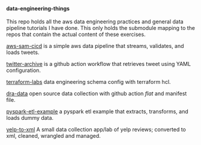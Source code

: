 #### data-engineering-things

This repo holds all the aws data engineering practices and general data pipeline tutorials I have done. This only holds the submodule mapping to the repos that contain the actual content of these exercises.

[aws-sam-cicd](https://github.com/shiyis/aws-serverless-etl-cicd) is a simple aws data pipeline that streams, validates, and loads tweets.

[twitter-archive](https://github.com/shiyis/twitter-archive) is a github action workflow that retrieves tweet using YAML configuration.

[terraform-labs](https://github.com/shiyis/terraform-labs) data engineering schema config with terraform hcl.

[dra-data](https://github.com/shiyis/dra-data) open source data collection with github action _flat_ and manifest file.

[pyspark-etl-example](https://github.com/AlexIoannides/pyspark-example-project/tree/eeee0c2b9af79fdd7c5d86fe56466c147b487e26) a pyspark etl example that extracts, transforms, and loads dummy data.

[yelp-to-xml](https://github.com/shiyis/data-labs/tree/master/yelp-to-xml) A small data collection app/lab of yelp reviews; converted to xml, cleaned, wrangled and managed.

